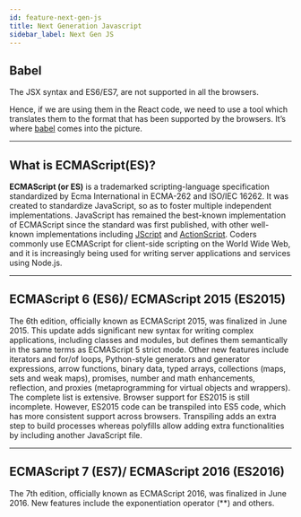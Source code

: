 ```yaml
---
id: feature-next-gen-js
title: Next Generation Javascript
sidebar_label: Next Gen JS
---
```


## Babel

The JSX syntax and ES6/ES7, are not supported in all the browsers.

Hence, if we are using them in the React code, we need to use a tool which translates them to the format that has been supported by the browsers. 
It’s where [babel](http://babeljs.io) comes into the picture.

---

## What is ECMAScript(ES)?

**ECMAScript (or ES)** is a trademarked scripting-language specification standardized by Ecma International in ECMA-262 and ISO/IEC 16262. 
It was created to standardize JavaScript, so as to foster multiple independent implementations. 
JavaScript has remained the best-known implementation of ECMAScript since the standard was first published, 
with other well-known implementations including [JScript](https://en.wikipedia.org/wiki/JScript) and [ActionScript](https://en.wikipedia.org/wiki/ActionScript). 
Coders commonly use ECMAScript for client-side scripting on the World Wide Web, 
and it is increasingly being used for writing server applications and services using Node.js.

---

## ECMAScript 6 (ES6)/ ECMAScript 2015 (ES2015)

The 6th edition, officially known as ECMAScript 2015, was finalized in June 2015. This update adds significant new syntax for writing complex applications, 
including classes and modules, but defines them semantically in the same terms as ECMAScript 5 strict mode. Other new features include iterators and for/of loops, 
Python-style generators and generator expressions, arrow functions, binary data, typed arrays, collections (maps, sets and weak maps), promises, number and math enhancements, 
reflection, and proxies (metaprogramming for virtual objects and wrappers). The complete list is extensive. Browser support for ES2015 is still incomplete. 
However, ES2015 code can be transpiled into ES5 code, which has more consistent support across browsers. Transpiling adds an extra step to build processes whereas polyfills allow adding extra functionalities by including another JavaScript file.


---

## ECMAScript 7 (ES7)/ ECMAScript 2016 (ES2016)

The 7th edition, officially known as ECMAScript 2016, was finalized in June 2016. New features include the exponentiation operator (**) and others.
